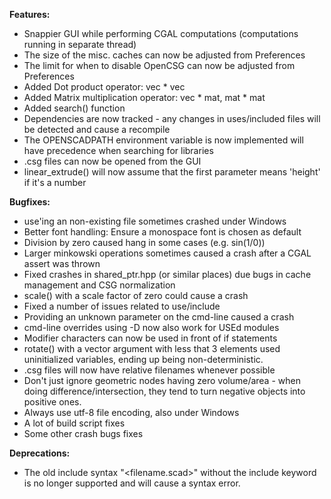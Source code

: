 **Features:**
* Snappier GUI while performing CGAL computations (computations running in separate thread)
* The size of the misc. caches can now be adjusted from Preferences
* The limit for when to disable OpenCSG can now be adjusted from Preferences
* Added Dot product operator: vec * vec
* Added Matrix multiplication operator: vec * mat, mat * mat
* Added search() function
* Dependencies are now tracked - any changes in uses/included files will be detected and cause a recompile
* The OPENSCADPATH environment variable is now implemented will have precedence when searching for libraries
* .csg files can now be opened from the GUI
* linear_extrude() will now assume that the first parameter means 'height' if it's a number

**Bugfixes:**
* use'ing an non-existing file sometimes crashed under Windows
* Better font handling: Ensure a monospace font is chosen as default
* Division by zero caused hang in some cases (e.g. sin(1/0))
* Larger minkowski operations sometimes caused a crash after a CGAL assert was thrown
* Fixed crashes in shared_ptr.hpp (or similar places) due bugs in cache management and CSG normalization
* scale() with a scale factor of zero could cause a crash
* Fixed a number of issues related to use/include
* Providing an unknown parameter on the cmd-line caused a crash
* cmd-line overrides using -D now also work for USEd modules
* Modifier characters can now be used in front of if statements
* rotate() with a vector argument with less that 3 elements used uninitialized variables, ending up being non-deterministic.
* .csg files will now have relative filenames whenever possible
* Don't just ignore geometric nodes having zero volume/area - when doing difference/intersection, they tend to turn negative objects into positive ones.
* Always use utf-8 file encoding, also under Windows
* A lot of build script fixes
* Some other crash bugs fixes

**Deprecations:**
* The old include syntax "<filename.scad>" without the include keyword is no
  longer supported and will cause a syntax error.

